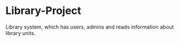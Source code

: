 # Library-Project

Library system, which has users, admins and reads information about library units.
